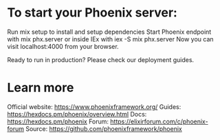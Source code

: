 # To start your Phoenix server:

Run mix setup to install and setup dependencies
Start Phoenix endpoint with mix phx.server or inside IEx with iex -S mix phx.server
Now you can visit localhost:4000 from your browser.

Ready to run in production? Please check our deployment guides.

# Learn more
Official website: https://www.phoenixframework.org/
Guides: https://hexdocs.pm/phoenix/overview.html
Docs: https://hexdocs.pm/phoenix
Forum: https://elixirforum.com/c/phoenix-forum
Source: https://github.com/phoenixframework/phoenix

